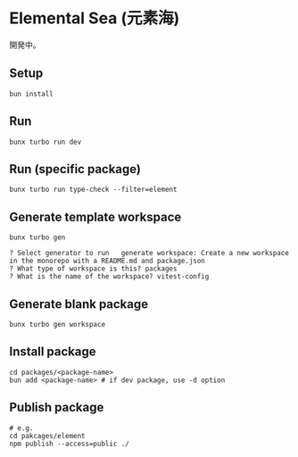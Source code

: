 # Elemental Sea (元素海)

開発中。

## Setup

```shell
bun install
```

## Run

```shell
bunx turbo run dev
```

## Run (specific package)

```shell
bunx turbo run type-check --filter=element
```

## Generate template workspace

```shell
bunx turbo gen

? Select generator to run   generate workspace: Create a new workspace in the monorepo with a README.md and package.json
? What type of workspace is this? packages
? What is the name of the workspace? vitest-config
```

## Generate blank package

```shell
bunx turbo gen workspace
```

## Install package

```shell
cd packages/<package-name>
bun add <package-name> # if dev package, use -d option
```

## Publish package

```shell
# e.g.
cd pakcages/element
npm publish --access=public ./
```
